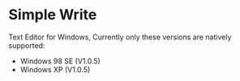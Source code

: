 # Simple Write
Text Editor for Windows, Currently only these versions are natively supported:
- Windows 98 SE (V1.0.5)
- Windows XP (V1.0.5)
